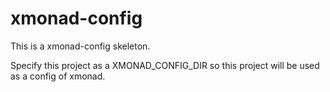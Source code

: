 # xmonad-config

This is a xmonad-config skeleton.

Specify this project as a XMONAD_CONFIG_DIR so this project will be used as a config of xmonad.
